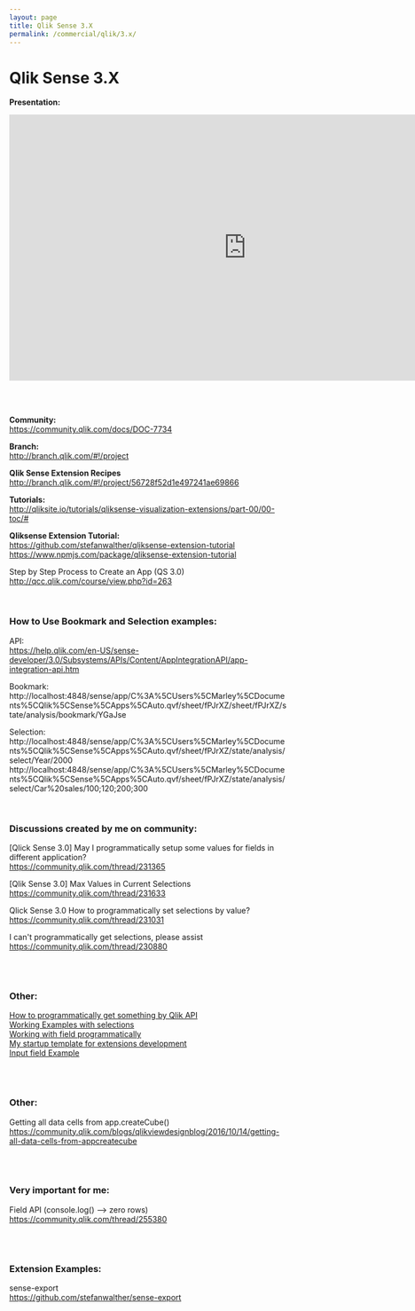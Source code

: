 ```yaml
---
layout: page
title: Qlik Sense 3.X
permalink: /commercial/qlik/3.x/
---
```


# Qlik Sense 3.X

<strong>Presentation:</strong>

<div align="center">

<iframe width="853" height="480" src="https://www.youtube.com/embed/xT0KPWtrgMg" frameborder="0" allowfullscreen></iframe>

</div>


<br/><br/>

<strong>Community:</strong>  
https://community.qlik.com/docs/DOC-7734

<strong>Branch:</strong>  
http://branch.qlik.com/#!/project

<strong>Qlik Sense Extension Recipes</strong>  
http://branch.qlik.com/#!/project/56728f52d1e497241ae69866


<strong>Tutorials:</strong>  
http://qliksite.io/tutorials/qliksense-visualization-extensions/part-00/00-toc/#


<strong>Qliksense Extension Tutorial:</strong>  
https://github.com/stefanwalther/qliksense-extension-tutorial
https://www.npmjs.com/package/qliksense-extension-tutorial


Step by Step Process to Create an App (QS 3.0)  
http://qcc.qlik.com/course/view.php?id=263

<br/>

### How to Use Bookmark and Selection examples:

API:  
https://help.qlik.com/en-US/sense-developer/3.0/Subsystems/APIs/Content/AppIntegrationAPI/app-integration-api.htm


Bookmark:
http://localhost:4848/sense/app/C%3A%5CUsers%5CMarley%5CDocuments%5CQlik%5CSense%5CApps%5CAuto.qvf/sheet/fPJrXZ/sheet/fPJrXZ/state/analysis/bookmark/YGaJse

Selection:  
http://localhost:4848/sense/app/C%3A%5CUsers%5CMarley%5CDocuments%5CQlik%5CSense%5CApps%5CAuto.qvf/sheet/fPJrXZ/state/analysis/select/Year/2000  
http://localhost:4848/sense/app/C%3A%5CUsers%5CMarley%5CDocuments%5CQlik%5CSense%5CApps%5CAuto.qvf/sheet/fPJrXZ/state/analysis/select/Car%20sales/100;120;200;300



<br/>

### Discussions created by me on community:


[Qlick Sense 3.0] May I programmatically setup some values for fields in different application?  
https://community.qlik.com/thread/231365


[Qlik Sense 3.0] Max Values in Current Selections  
https://community.qlik.com/thread/231633


Qlick Sense 3.0 How to programmatically set selections by value?  
https://community.qlik.com/thread/231031  


I can't programmatically get selections, please assist  
https://community.qlik.com/thread/230880




<br/><br/>

### Other:

<a href="/commercial/qlik/3.x/get-data-by-api/">How to programmatically get something by Qlik API</a>  
<a href="/commercial/qlik/3.x/working-with-selections-programmatically/">Working Examples with selections</a>  
<a href="/commercial/qlik/3.x/working-with-field-programmatically/">Working with field programmatically</a>  
<a href="/commercial/qlik/3.x/my-statup-template-for-extensions-development/">My startup template for extensions development</a>  
<a href="/commercial/qlik/3.x/input-field/">Input field Example</a>  


<br/><br/>

### Other:

Getting all data cells from app.createCube()  
https://community.qlik.com/blogs/qlikviewdesignblog/2016/10/14/getting-all-data-cells-from-appcreatecube



<br/><br/>

### Very important for me:

Field API (console.log() --> zero rows)
https://community.qlik.com/thread/255380


<br/><br/>

### Extension Examples:

sense-export  
https://github.com/stefanwalther/sense-export
